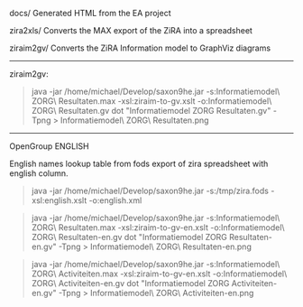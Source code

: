 
docs/ Generated HTML from the EA project

zira2xls/ Converts the MAX export of the ZiRA into a spreadsheet

ziraim2gv/ Converts the ZiRA Information model to GraphViz diagrams

----------------
ziraim2gv:
> java -jar /home/michael/Develop/saxon9he.jar -s:Informatiemodel\ ZORG\ Resultaten.max -xsl:ziraim-to-gv.xslt -o:Informatiemodel\ ZORG\ Resultaten.gv
> dot "Informatiemodel ZORG Resultaten.gv" -Tpng > Informatiemodel\ ZORG\ Resultaten.png

----------------
OpenGroup ENGLISH

English names lookup table from fods export of zira spreadsheet with english column.
> java -jar /home/michael/Develop/saxon9he.jar -s:/tmp/zira.fods -xsl:english.xslt -o:english.xml 

> java -jar /home/michael/Develop/saxon9he.jar -s:Informatiemodel\ ZORG\ Resultaten.max -xsl:ziraim-to-gv-en.xslt -o:Informatiemodel\ ZORG\ Resultaten-en.gv
> dot "Informatiemodel ZORG Resultaten-en.gv" -Tpng > Informatiemodel\ ZORG\ Resultaten-en.png

> java -jar /home/michael/Develop/saxon9he.jar -s:Informatiemodel\ ZORG\ Activiteiten.max -xsl:ziraim-to-gv-en.xslt -o:Informatiemodel\ ZORG\ Activiteiten-en.gv
> dot "Informatiemodel ZORG Activiteiten-en.gv" -Tpng > Informatiemodel\ ZORG\ Activiteiten-en.png

